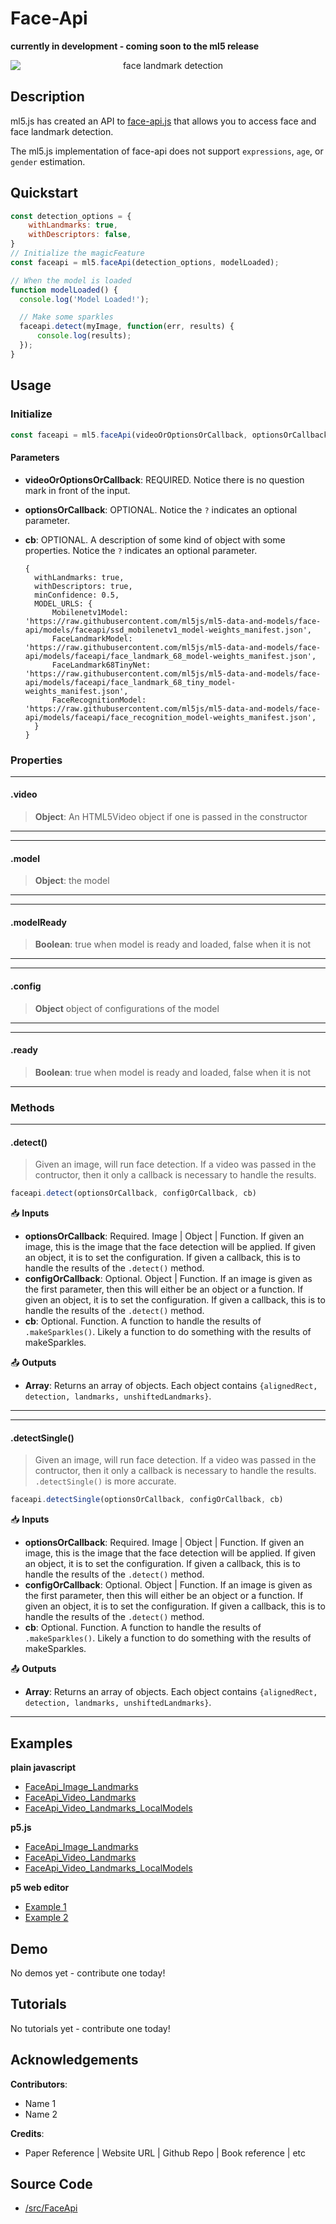 # Face-Api

**currently in development - coming soon to the ml5 release**


<center>
    <img style="display:block; max-height:20rem" alt="face landmark detection" src="_media/reference__header-faceapi.png">
</center>


## Description

ml5.js has created an API to [face-api.js](https://github.com/justadudewhohacks/face-api.js/blob/master/README.md) that allows you to access face and face landmark detection.  

The ml5.js implementation of face-api does not support `expressions`, `age`, or `gender` estimation.

## Quickstart

```js
const detection_options = {
    withLandmarks: true,
    withDescriptors: false,
}
// Initialize the magicFeature
const faceapi = ml5.faceApi(detection_options, modelLoaded);

// When the model is loaded
function modelLoaded() {
  console.log('Model Loaded!');

  // Make some sparkles
  faceapi.detect(myImage, function(err, results) {
      console.log(results);
  });
}


```


## Usage

### Initialize

```js
const faceapi = ml5.faceApi(videoOrOptionsOrCallback, optionsOrCallback?, cb?)
```

#### Parameters
* **videoOrOptionsOrCallback**: REQUIRED. Notice there is no question mark in front of the input.
* **optionsOrCallback**: OPTIONAL. Notice the `?` indicates an optional parameter.
* **cb**: OPTIONAL. A description of some kind of object with some properties. Notice the `?` indicates an optional parameter.
  
    ```
    {
      withLandmarks: true,
      withDescriptors: true,
      minConfidence: 0.5,
      MODEL_URLS: {
          Mobilenetv1Model: 'https://raw.githubusercontent.com/ml5js/ml5-data-and-models/face-api/models/faceapi/ssd_mobilenetv1_model-weights_manifest.json',
          FaceLandmarkModel: 'https://raw.githubusercontent.com/ml5js/ml5-data-and-models/face-api/models/faceapi/face_landmark_68_model-weights_manifest.json',
          FaceLandmark68TinyNet: 'https://raw.githubusercontent.com/ml5js/ml5-data-and-models/face-api/models/faceapi/face_landmark_68_tiny_model-weights_manifest.json',
          FaceRecognitionModel: 'https://raw.githubusercontent.com/ml5js/ml5-data-and-models/face-api/models/faceapi/face_recognition_model-weights_manifest.json',
      }
    }
    ```

### Properties

***
#### .video
> **Object**: An HTML5Video object if one is passed in the constructor
***

***
#### .model
> **Object**: the model
***

***
#### .modelReady
> **Boolean**: true when model is ready and loaded, false when it is not
***

***
#### .config
> **Object** object of configurations of the model 
***

***
#### .ready
> **Boolean**: true when model is ready and loaded, false when it is not
***



### Methods


***
#### .detect()
> Given an image, will run face detection. If a video was passed in the contructor, then it only a callback is necessary to handle the results.

```js
faceapi.detect(optionsOrCallback, configOrCallback, cb)
```

📥 **Inputs**

* **optionsOrCallback**: Required. Image | Object | Function. If given an image, this is the image that the face detection will be applied. If given an object, it is to set the configuration. If given a callback, this is to handle the results of the `.detect()` method.
* **configOrCallback**: Optional. Object | Function. If an image is given as the first parameter, then this will either be an object or a function. If given an object, it is to set the configuration. If given a callback, this is to handle the results of the `.detect()` method.
* **cb**: Optional. Function. A function to handle the results of `.makeSparkles()`. Likely a function to do something with the results of makeSparkles.

📤 **Outputs**

* **Array**: Returns an array of objects. Each object contains `{alignedRect, detection, landmarks, unshiftedLandmarks}`.

***

***
#### .detectSingle()
> Given an image, will run face detection. If a video was passed in the contructor, then it only a callback is necessary to handle the results. `.detectSingle()` is more accurate.

```js
faceapi.detectSingle(optionsOrCallback, configOrCallback, cb)
```

📥 **Inputs**
* **optionsOrCallback**: Required. Image | Object | Function. If given an image, this is the image that the face detection will be applied. If given an object, it is to set the configuration. If given a callback, this is to handle the results of the `.detect()` method.
* **configOrCallback**: Optional. Object | Function. If an image is given as the first parameter, then this will either be an object or a function. If given an object, it is to set the configuration. If given a callback, this is to handle the results of the `.detect()` method.
* **cb**: Optional. Function. A function to handle the results of `.makeSparkles()`. Likely a function to do something with the results of makeSparkles.

📤 **Outputs**

* **Array**: Returns an array of objects. Each object contains `{alignedRect, detection, landmarks, unshiftedLandmarks}`.

***




## Examples

**plain javascript**
* [FaceApi_Image_Landmarks](https://github.com/ml5js/ml5-examples/tree/development/javascript/FaceApi/FaceApi_Image_Landmarks/)
* [FaceApi_Video_Landmarks](https://github.com/ml5js/ml5-examples/tree/development/javascript/FaceApi/FaceApi_Video_Landmarks/)
* [FaceApi_Video_Landmarks_LocalModels](https://github.com/ml5js/ml5-examples/tree/development/javascript/FaceApi/FaceApi_Video_Landmarks_LocalModels/)


**p5.js**
* [FaceApi_Image_Landmarks](https://github.com/ml5js/ml5-examples/tree/development/p5js/FaceApi/FaceApi_Image_Landmarks)
* [FaceApi_Video_Landmarks](https://github.com/ml5js/ml5-examples/tree/development/p5js/FaceApi/FaceApi_Video_Landmarks)
* [FaceApi_Video_Landmarks_LocalModels](https://github.com/ml5js/ml5-examples/tree/development/p5js/FaceApi/FaceApi_Video_Landmarks_LocalModels)

**p5 web editor**
* [Example 1]()
* [Example 2]()

## Demo

No demos yet - contribute one today!

## Tutorials

No tutorials yet - contribute one today!


## Acknowledgements

**Contributors**:
  * Name 1
  * Name 2

**Credits**:
  * Paper Reference | Website URL | Github Repo | Book reference | etc

## Source Code

* [/src/FaceApi](https://github.com/ml5js/ml5-library/tree/development/src/FaceApi)

